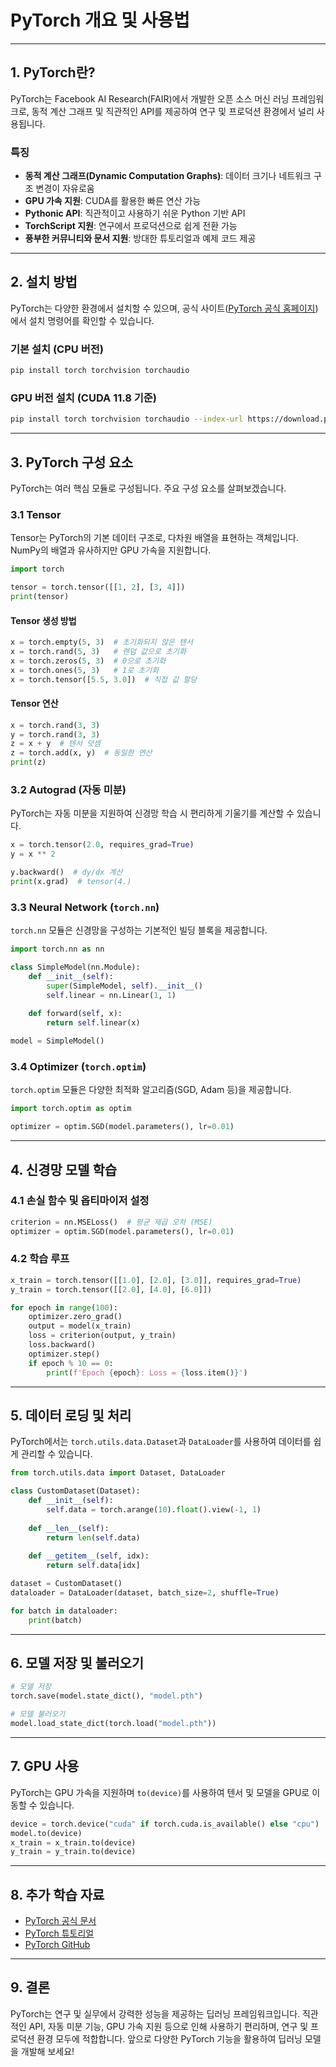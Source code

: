  # PyTorch 개요 및 사용법

---
## 1. PyTorch란?
PyTorch는 Facebook AI Research(FAIR)에서 개발한 오픈 소스 머신 러닝 프레임워크로, 동적 계산 그래프 및 직관적인 API를 제공하여 연구 및 프로덕션 환경에서 널리 사용됩니다.

### 특징
- **동적 계산 그래프(Dynamic Computation Graphs)**: 데이터 크기나 네트워크 구조 변경이 자유로움
- **GPU 가속 지원**: CUDA를 활용한 빠른 연산 가능
- **Pythonic API**: 직관적이고 사용하기 쉬운 Python 기반 API
- **TorchScript 지원**: 연구에서 프로덕션으로 쉽게 전환 가능
- **풍부한 커뮤니티와 문서 지원**: 방대한 튜토리얼과 예제 코드 제공

---
## 2. 설치 방법
PyTorch는 다양한 환경에서 설치할 수 있으며, 공식 사이트([PyTorch 공식 홈페이지](https://pytorch.org/get-started/))에서 설치 명령어를 확인할 수 있습니다.

### 기본 설치 (CPU 버전)
```sh
pip install torch torchvision torchaudio
```

### GPU 버전 설치 (CUDA 11.8 기준)
```sh
pip install torch torchvision torchaudio --index-url https://download.pytorch.org/whl/cu118
```
---
## 3. PyTorch 구성 요소
PyTorch는 여러 핵심 모듈로 구성됩니다. 주요 구성 요소를 살펴보겠습니다.

### 3.1 Tensor
Tensor는 PyTorch의 기본 데이터 구조로, 다차원 배열을 표현하는 객체입니다. NumPy의 배열과 유사하지만 GPU 가속을 지원합니다.
```python
import torch

tensor = torch.tensor([[1, 2], [3, 4]])
print(tensor)
```

#### Tensor 생성 방법
```python
x = torch.empty(5, 3)  # 초기화되지 않은 텐서
x = torch.rand(5, 3)   # 랜덤 값으로 초기화
x = torch.zeros(5, 3)  # 0으로 초기화
x = torch.ones(5, 3)   # 1로 초기화
x = torch.tensor([5.5, 3.0])  # 직접 값 할당
```

#### Tensor 연산
```python
x = torch.rand(3, 3)
y = torch.rand(3, 3)
z = x + y  # 텐서 덧셈
z = torch.add(x, y)  # 동일한 연산
print(z)
```

### 3.2 Autograd (자동 미분)
PyTorch는 자동 미분을 지원하여 신경망 학습 시 편리하게 기울기를 계산할 수 있습니다.
```python
x = torch.tensor(2.0, requires_grad=True)
y = x ** 2

y.backward()  # dy/dx 계산
print(x.grad)  # tensor(4.)
```

### 3.3 Neural Network (`torch.nn`)
`torch.nn` 모듈은 신경망을 구성하는 기본적인 빌딩 블록을 제공합니다.
```python
import torch.nn as nn

class SimpleModel(nn.Module):
    def __init__(self):
        super(SimpleModel, self).__init__()
        self.linear = nn.Linear(1, 1)
    
    def forward(self, x):
        return self.linear(x)

model = SimpleModel()
```

### 3.4 Optimizer (`torch.optim`)
`torch.optim` 모듈은 다양한 최적화 알고리즘(SGD, Adam 등)을 제공합니다.
```python
import torch.optim as optim

optimizer = optim.SGD(model.parameters(), lr=0.01)
```
---

## 4. 신경망 모델 학습
### 4.1 손실 함수 및 옵티마이저 설정
```python
criterion = nn.MSELoss()  # 평균 제곱 오차 (MSE)
optimizer = optim.SGD(model.parameters(), lr=0.01)
```

### 4.2 학습 루프
```python
x_train = torch.tensor([[1.0], [2.0], [3.0]], requires_grad=True)
y_train = torch.tensor([[2.0], [4.0], [6.0]])

for epoch in range(100):
    optimizer.zero_grad()
    output = model(x_train)
    loss = criterion(output, y_train)
    loss.backward()
    optimizer.step()
    if epoch % 10 == 0:
        print(f'Epoch {epoch}: Loss = {loss.item()}')
```
---

## 5. 데이터 로딩 및 처리
PyTorch에서는 `torch.utils.data.Dataset`과 `DataLoader`를 사용하여 데이터를 쉽게 관리할 수 있습니다.

```python
from torch.utils.data import Dataset, DataLoader

class CustomDataset(Dataset):
    def __init__(self):
        self.data = torch.arange(10).float().view(-1, 1)
    
    def __len__(self):
        return len(self.data)
    
    def __getitem__(self, idx):
        return self.data[idx]

dataset = CustomDataset()
dataloader = DataLoader(dataset, batch_size=2, shuffle=True)

for batch in dataloader:
    print(batch)
```
---

## 6. 모델 저장 및 불러오기
```python
# 모델 저장
torch.save(model.state_dict(), "model.pth")

# 모델 불러오기
model.load_state_dict(torch.load("model.pth"))
```
---

## 7. GPU 사용
PyTorch는 GPU 가속을 지원하며 `to(device)`를 사용하여 텐서 및 모델을 GPU로 이동할 수 있습니다.
```python
device = torch.device("cuda" if torch.cuda.is_available() else "cpu")
model.to(device)
x_train = x_train.to(device)
y_train = y_train.to(device)
```
---

## 8. 추가 학습 자료
- [PyTorch 공식 문서](https://pytorch.org/docs/stable/index.html)
- [PyTorch 튜토리얼](https://pytorch.org/tutorials/)
- [PyTorch GitHub](https://github.com/pytorch/pytorch)

---

## 9. 결론
PyTorch는 연구 및 실무에서 강력한 성능을 제공하는 딥러닝 프레임워크입니다. 직관적인 API, 자동 미분 기능, GPU 가속 지원 등으로 인해 사용하기 편리하며, 연구 및 프로덕션 환경 모두에 적합합니다. 앞으로 다양한 PyTorch 기능을 활용하여 딥러닝 모델을 개발해 보세요!


